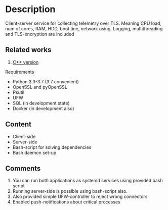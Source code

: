 <h1>Description</h1>
Client-server service for collecting telemetry over TLS. Meaning CPU load, num of cores, RAM, HDD, boot tine, network using. Logging, multithreading and TLS-encryption are included

<h2>Related works</h2>

1. <a href = https://github.com/Ozanis/TelemetryAgent >C++ version</a>


</h2>Requirements</h2>

* Python 3.3-3.7 (3.7 convenient)
* OpenSSL and pyOpenSSL
* Psutil
* UFW
* SQL (in development state)
* Docker (in development also)

<h2>Content</h2>

* Client-side
* Server-side
* Bash-script for solving dependencies
* Bash daemon set-up


<h2>Comments</h2> 

1. You can run both applications as systemd services using provided bash script
2. Running server-side is possible using bash-script also.
3. Also provided simple UFW-controller to reject wrong connectors
4. Enabled push-notifications about critical processes
